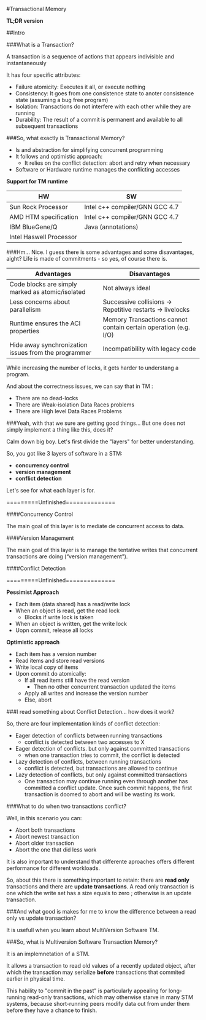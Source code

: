 #Transactional Memory 

**TL;DR version**

##Intro

###What is a Transaction?

A transaction is a sequence of actions that appears indivisible and instantaneously

It has four specific attributes:

+ Failure atomicity: Executes it all, or execute nothing
+ Consistency: It goes from one consistence state to anoter consistence state (assuming a bug free program)
+ Isolation: Transactions do not interfere with each other while they are running
+ Durability: The result of a commit is permanent and available to all subsequent transactions


###So, what exactly is Transactional Memory?

- Is and abstraction for simplifying concurrent programming
- It follows and optimistic approach:
    + It relies on the conflict detection: abort and retry when necessary
- Software or Hardware runtime manages the conflicting accesses

**Support for TM runtime**

|      **HW**         |       **SW**        |
|-------------------------------|----|
|Sun Rock Processor|Intel c++ compiler/GNN GCC 4.7|
|AMD HTM specification|Intel c++ compiler/GNN GCC 4.7|
|IBM BlueGene/Q|Java (annotations)|
|Intel Haswell Processor| |


###Hm... Nice. I guess there is some advantages and some disavantages, aight?
Life is made of commitments - so yes, of course there is.

|**Advantages**|**Disavantages**|
|--------------|----------------|
|Code blocks are simply marked as atomic/isolated|Not always ideal|
|Less concerns about parallelism|Successive collisions -> Repetitive restarts -> livelocks|
|Runtime ensures the ACI properties|Memory Transactions cannot contain certain operation (e.g. I/O)|
|Hide away synchronization issues from the programmer|Incompatibility with legacy code|


While increasing the number of locks, it gets harder to understang a program.


And about the correctness issues, we can say that in TM :

- There are no dead-locks
- There are Weak-isolation Data Races problems
- There are High level Data Races Problems




###Yeah, with that we sure are getting good things... But one does not simply implement a thing like this, does it?

Calm down big boy. Let's first divide the "layers" for better understanding.

So, you got like 3 layers of software in a STM:

- **concurrency control**
- **version management**
- **conflict detection**

Let's see for what each layer is for.

=========Unfinished==============


####Concurrency Control

The main goal of this layer is to mediate de concurrent access to data.

####Version Management

The main goal of this layer is to manage the tentative writes that concurrent transactions are doing (“version management”).

####Conflict Detection


=========Unfinished==============


**Pessimist Approach**

- Each item (data shared) has a read/write lock
- When an object is read, get the read lock
    + Blocks if write lock is taken
- When an object is written, get the write lock
- Uopn commit, release all locks

**Optimistic approach**

- Each item has a version number
- Read items and store read versions
- Write local copy of items
- Upon commit do atomically:
    + If all read items still have the read version
        * Then no other concurrent transaction updated the items
    + Apply all writes and increase the version number
    + Else, abort


###I read something about Conflict Detection... how does it work?

So, there are four implementation kinds of conflict detection:


- Eager detection of conflicts between running transactions
	- conflict is detected between two accesses to X
- Eager detection of conflicts. but only against committed transactions
	- when one transaction tries to commit, the conflict is detected
- Lazy detection of conflicts, between running transactions
	- conflict is detected, but transactions are allowed to continue
- Lazy detection of conflicts, but only against committed transactions
	- One transaction may continue running even through another has committed a conflict update. Once such commit happens, the first transaction is doomed to abort and will be wasting its work.
	
###What to do when two transactions conflict?

Well, in this scenario you can:
- Abort both transactions
- Abort newest transaction
- Abort older transaction
- Abort the one that did less work

It is also important to understand that differente aproaches offers different performance for different workloads.

	
	
So, about this there is something important to retain: there are **read only** transactions and there are **update transactions**. A read only transaction is one which the write set has a size equals to zero ; otherwise is an update transaction.


###And what good is makes for me to know the difference between a read only vs update transaction?


It is usefull when you learn about MultiVersion Software TM.


###So, what is Multiversion Software Transaction Memory?

It is an implemnetation of a STM.

It allows a transaction to read old values of a recently updated object, after which the transaction may serialize **before** transactions that commited earlier in physical time.

This hability to "commit in the past" is particularly appealing for long-running read-only transactions, which may otherwise starve in many STM systems, because short-running peers modify data out from under them before they have a chance to finish.